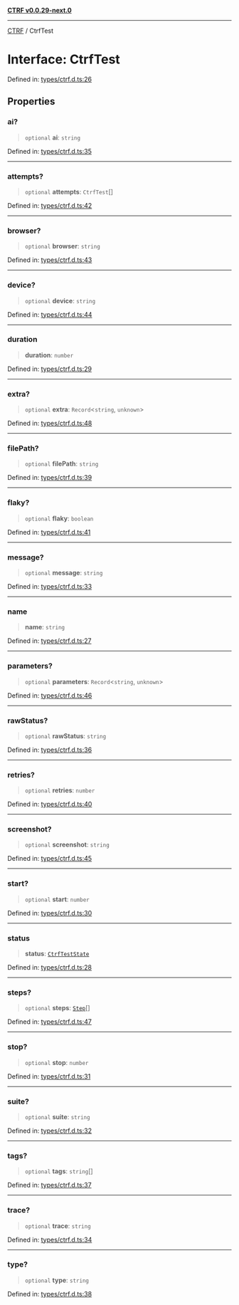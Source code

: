 [**CTRF v0.0.29-next.0**](../README.md)

***

[CTRF](../README.md) / CtrfTest

# Interface: CtrfTest

Defined in: [types/ctrf.d.ts:26](https://github.com/ctrf-io/slack-ctrf/blob/main/src/types/ctrf.d.ts#L26)

## Properties

### ai?

> `optional` **ai**: `string`

Defined in: [types/ctrf.d.ts:35](https://github.com/ctrf-io/slack-ctrf/blob/main/src/types/ctrf.d.ts#L35)

***

### attempts?

> `optional` **attempts**: `CtrfTest`[]

Defined in: [types/ctrf.d.ts:42](https://github.com/ctrf-io/slack-ctrf/blob/main/src/types/ctrf.d.ts#L42)

***

### browser?

> `optional` **browser**: `string`

Defined in: [types/ctrf.d.ts:43](https://github.com/ctrf-io/slack-ctrf/blob/main/src/types/ctrf.d.ts#L43)

***

### device?

> `optional` **device**: `string`

Defined in: [types/ctrf.d.ts:44](https://github.com/ctrf-io/slack-ctrf/blob/main/src/types/ctrf.d.ts#L44)

***

### duration

> **duration**: `number`

Defined in: [types/ctrf.d.ts:29](https://github.com/ctrf-io/slack-ctrf/blob/main/src/types/ctrf.d.ts#L29)

***

### extra?

> `optional` **extra**: `Record`\<`string`, `unknown`\>

Defined in: [types/ctrf.d.ts:48](https://github.com/ctrf-io/slack-ctrf/blob/main/src/types/ctrf.d.ts#L48)

***

### filePath?

> `optional` **filePath**: `string`

Defined in: [types/ctrf.d.ts:39](https://github.com/ctrf-io/slack-ctrf/blob/main/src/types/ctrf.d.ts#L39)

***

### flaky?

> `optional` **flaky**: `boolean`

Defined in: [types/ctrf.d.ts:41](https://github.com/ctrf-io/slack-ctrf/blob/main/src/types/ctrf.d.ts#L41)

***

### message?

> `optional` **message**: `string`

Defined in: [types/ctrf.d.ts:33](https://github.com/ctrf-io/slack-ctrf/blob/main/src/types/ctrf.d.ts#L33)

***

### name

> **name**: `string`

Defined in: [types/ctrf.d.ts:27](https://github.com/ctrf-io/slack-ctrf/blob/main/src/types/ctrf.d.ts#L27)

***

### parameters?

> `optional` **parameters**: `Record`\<`string`, `unknown`\>

Defined in: [types/ctrf.d.ts:46](https://github.com/ctrf-io/slack-ctrf/blob/main/src/types/ctrf.d.ts#L46)

***

### rawStatus?

> `optional` **rawStatus**: `string`

Defined in: [types/ctrf.d.ts:36](https://github.com/ctrf-io/slack-ctrf/blob/main/src/types/ctrf.d.ts#L36)

***

### retries?

> `optional` **retries**: `number`

Defined in: [types/ctrf.d.ts:40](https://github.com/ctrf-io/slack-ctrf/blob/main/src/types/ctrf.d.ts#L40)

***

### screenshot?

> `optional` **screenshot**: `string`

Defined in: [types/ctrf.d.ts:45](https://github.com/ctrf-io/slack-ctrf/blob/main/src/types/ctrf.d.ts#L45)

***

### start?

> `optional` **start**: `number`

Defined in: [types/ctrf.d.ts:30](https://github.com/ctrf-io/slack-ctrf/blob/main/src/types/ctrf.d.ts#L30)

***

### status

> **status**: [`CtrfTestState`](../type-aliases/CtrfTestState.md)

Defined in: [types/ctrf.d.ts:28](https://github.com/ctrf-io/slack-ctrf/blob/main/src/types/ctrf.d.ts#L28)

***

### steps?

> `optional` **steps**: [`Step`](Step.md)[]

Defined in: [types/ctrf.d.ts:47](https://github.com/ctrf-io/slack-ctrf/blob/main/src/types/ctrf.d.ts#L47)

***

### stop?

> `optional` **stop**: `number`

Defined in: [types/ctrf.d.ts:31](https://github.com/ctrf-io/slack-ctrf/blob/main/src/types/ctrf.d.ts#L31)

***

### suite?

> `optional` **suite**: `string`

Defined in: [types/ctrf.d.ts:32](https://github.com/ctrf-io/slack-ctrf/blob/main/src/types/ctrf.d.ts#L32)

***

### tags?

> `optional` **tags**: `string`[]

Defined in: [types/ctrf.d.ts:37](https://github.com/ctrf-io/slack-ctrf/blob/main/src/types/ctrf.d.ts#L37)

***

### trace?

> `optional` **trace**: `string`

Defined in: [types/ctrf.d.ts:34](https://github.com/ctrf-io/slack-ctrf/blob/main/src/types/ctrf.d.ts#L34)

***

### type?

> `optional` **type**: `string`

Defined in: [types/ctrf.d.ts:38](https://github.com/ctrf-io/slack-ctrf/blob/main/src/types/ctrf.d.ts#L38)
